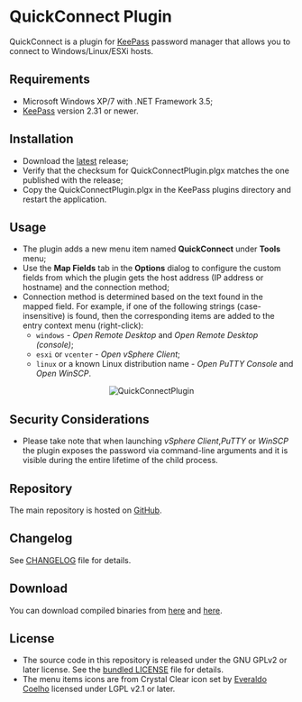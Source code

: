 # QuickConnect Plugin

QuickConnect is a plugin for [KeePass](http://keepass.info) password manager that allows you to connect to Windows/Linux/ESXi hosts.

## Requirements

- Microsoft Windows XP/7 with .NET Framework 3.5;
- [KeePass](http://keepass.info) version 2.31 or newer.

## Installation

- Download the [latest](https://github.com/cristianst85/QuickConnectPlugin/releases/latest) release;
- Verify that the checksum for QuickConnectPlugin.plgx matches the one published with the release;
- Copy the QuickConnectPlugin.plgx in the KeePass plugins directory and restart the application.

## Usage

- The plugin adds a new menu item named **QuickConnect** under **Tools** menu;
- Use the **Map Fields** tab in the **Options** dialog to configure the custom fields from which the plugin gets the host address (IP address or hostname) and the connection method;
- Connection method is determined based on the text found in the mapped field. For example, if one of the following strings (case-insensitive) is found, then the corresponding items are added to the entry context menu (right-click):
    * `windows` - *Open Remote Desktop* and *Open Remote Desktop (console)*;
	* `esxi` or `vcenter` - *Open vSphere Client*;
	* `linux` or a known Linux distribution name - *Open PuTTY Console* and *Open WinSCP*.

<p align="center"><img src="https://raw.github.com/cristianst85/QuickConnectPlugin/master/docs/screenshot.png" alt="QuickConnectPlugin" /></p>

## Security Considerations

- Please take note that when launching *vSphere Client*,*PuTTY* or *WinSCP* the plugin exposes the password via command-line arguments and it is visible during the entire lifetime of the child process.

## Repository

The main repository is hosted on [GitHub](https://github.com/cristianst85/QuickConnectPlugin).

## Changelog

See [CHANGELOG](https://github.com/cristianst85/QuickConnectPlugin/blob/master/CHANGELOG.md) file for details.

## Download

You can download compiled binaries from [here](http://www.disruptivesoftware.ro/projects/QuickConnectPlugin/) and [here](https://github.com/cristianst85/QuickConnectPlugin/releases).

## License

* The source code in this repository is released under the GNU GPLv2 or later license. See the [bundled LICENSE](https://github.com/cristianst85/QuickConnectPlugin/blob/master/LICENSE) file for details.
* The menu items icons are from Crystal Clear icon set by [Everaldo Coelho](http://www.everaldo.com/) licensed under LGPL v2.1 or later.
